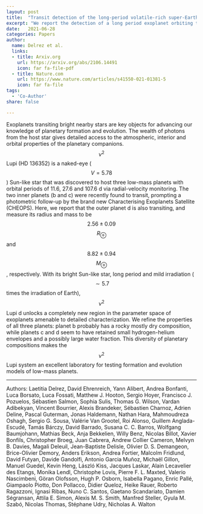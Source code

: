 ```yaml
---
layout: post
title:  "Transit detection of the long-period volatile-rich super-Earth $$\\nu^2$$ Lupi d with CHEOPS"
excerpt: "We report the detection of a long period exoplanet orbiting the naked-eye, Sun-like star $$\\nu^2$$ Lupi using data from the Characterising Exoplanets Satellite (CHEOPS)."
date:   2021-06-28
categories: Papers
author:
  name: Delrez et al.
  links:
  - title: Arxiv.org
    url: https://arxiv.org/abs/2106.14491
    icon: far fa-file-pdf
  - title: Nature.com
    url: https://www.nature.com/articles/s41550-021-01381-5
    icon: far fa-file
tags:
  - 'Co-Author'
share: false

---
```

Exoplanets transiting bright nearby stars are key objects for advancing our knowledge of planetary formation and evolution. The wealth of photons from the host star gives detailed access to the atmospheric, interior and orbital properties of the planetary companions. $$\nu^2$$ Lupi (HD 136352) is a naked-eye ($$V=5.78$$) Sun-like star that was discovered to host three low-mass planets with orbital periods of 11.6, 27.6 and 107.6 d via radial-velocity monitoring. The two inner planets (b and c) were recently found to transit, prompting a photometric follow-up by the brand new Characterising Exoplanets Satellite (CHEOPS). Here, we report that the outer planet d is also transiting, and measure its radius and mass to be $$2.56\pm0.09$$ $$R_\oplus$$ and $$8.82\pm0.94$$ $$M_\oplus$$, respectively. With its bright Sun-like star, long period and mild irradiation ($$\sim 5.7$$ times the irradiation of Earth), $$\nu^2$$ Lupi d unlocks a completely new region in the parameter space of exoplanets amenable to detailed characterization. We refine the properties of all three planets: planet b probably has a rocky mostly dry composition, while planets c and d seem to have retained small hydrogen-helium envelopes and a possibly large water fraction. This diversity of planetary compositions makes the $$\nu^2$$ Lupi system an excellent laboratory for testing formation and evolution models of low-mass planets.

----
Authors: Laetitia Delrez, David Ehrenreich, Yann Alibert, Andrea Bonfanti, Luca Borsato, Luca Fossati, Matthew J. Hooton, Sergio Hoyer, Francisco J. Pozuelos, Sébastien Salmon, Sophia Sulis, Thomas G. Wilson, Vardan Adibekyan, Vincent Bourrier, Alexis Brandeker, Sébastien Charnoz, Adrien Deline, Pascal Guterman, Jonas Haldemann, Nathan Hara, Mahmoudreza Oshagh, Sergio G. Sousa, Valérie Van Grootel, Roi Alonso, Guillem Anglada-Escudé, Tamás Bárczy, David Barrado, Susana C. C. Barros, Wolfgang Baumjohann, Mathias Beck, Anja Bekkelien, Willy Benz, Nicolas Billot, Xavier Bonfils, Christopher Broeg, Juan Cabrera, Andrew Collier Cameron, Melvyn B. Davies, Magali Deleuil, Jean-Baptiste Delisle, Olivier D. S. Demangeon, Brice-Olivier Demory, Anders Erikson, Andrea Fortier, Malcolm Fridlund, David Futyan, Davide Gandolfi, Antonio Garcia Muñoz, Michaël Gillon, Manuel Guedel, Kevin Heng, László Kiss, Jacques Laskar, Alain Lecavelier des Etangs, Monika Lendl, Christophe Lovis, Pierre F. L. Maxted, Valerio Nascimbeni, Göran Olofsson, Hugh P. Osborn, Isabella Pagano, Enric Pallé, Giampaolo Piotto, Don Pollacco, Didier Queloz, Heike Rauer, Roberto Ragazzoni, Ignasi Ribas, Nuno C. Santos, Gaetano Scandariato, Damien Ségransan, Attila E. Simon, Alexis M. S. Smith, Manfred Steller, Gyula M. Szabó, Nicolas Thomas, Stéphane Udry, Nicholas A. Walton